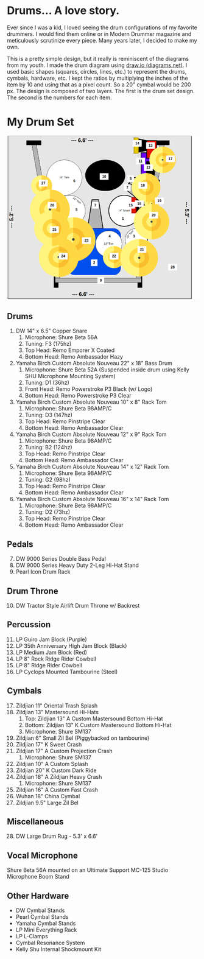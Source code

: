 # Drums... A love story.

Ever since I was a kid, I loved seeing the drum configurations of my favorite drummers. I would find them online or in Modern Drummer magazine and meticulously scrutinize every piece. Many years later, I decided to make my own.

This is a pretty simple design, but it really is reminiscent of the diagrams from my youth. I made the drum diagram using [draw.io (diagrams.net)](https://www.drawio.com/). I used basic shapes (squares, circles, lines, etc.) to represent the drums, cymbals, hardware, etc. I kept the ratios by multiplying the inches of the item by 10 and using that as a pixel count. So a 20" cymbal would be 200 px. The design is composed of two layers. The first is the drum set design. The second is the numbers for each item.

# My Drum Set

![Drum Set With Item Map](Assets/DrumSetWithItemMap.png)

## Drums

1. DW 14" x 6.5" Copper Snare
   1. Microphone: Shure Beta 56A
   2. Tuning: F3 (175hz)
   3. Top Head: Remo Emporer X Coated
   4. Bottom Head: Remo Ambassador Hazy
2. Yamaha Birch Custom Absolute Nouveau 22" x 18" Bass Drum
   1. Microphone: Shure Beta 52A (Suspended inside drum using Kelly SHU Microphone Mounting System)
   2. Tuning: D1 (36hz)
   3. Front Head: Remo Powerstroke P3 Black (w/ Logo)
   4. Bottom Head: Remo Powerstroke P3 Clear 
3. Yamaha Birch Custom Absolute Nouveau 10" x 8" Rack Tom
   1. Microphone: Shure Beta 98AMP/C
   2. Tuning: D3 (147hz)
   3. Top Head: Remo Pinstripe Clear
   4. Bottom Head: Remo Ambassador Clear
4. Yamaha Birch Custom Absolute Nouveau 12" x 9" Rack Tom
   1. Microphone: Shure Beta 98AMP/C
   2. Tuning: B2 (124hz)
   3. Top Head: Remo Pinstripe Clear
   4. Bottom Head: Remo Ambassador Clear
5. Yamaha Birch Custom Absolute Nouveau 14" x 12" Rack Tom
   1. Microphone: Shure Beta 98AMP/C
   2. Tuning: G2 (98hz)
   3. Top Head: Remo Pinstripe Clear
   4. Bottom Head: Remo Ambassador Clear
6. Yamaha Birch Custom Absolute Nouveau 16" x 14" Rack Tom
   1. Microphone: Shure Beta 98AMP/C
   2. Tuning: D2 (73hz)
   3. Top Head: Remo Pinstripe Clear
   4. Bottom Head: Remo Ambassador Clear

## Pedals

7. DW 9000 Series Double Bass Pedal
8. DW 9000 Series Heavy Duty 2-Leg Hi-Hat Stand
9. Pearl Icon Drum Rack

## Drum Throne

10. DW Tractor Style Airlift Drum Throne w/ Backrest

## Percussion

11. LP Guiro Jam Block (Purple)
12. LP 35th Anniversary High Jam Block (Black)
13. LP Medium Jam Block (Red)
14. LP 8" Rock Ridge Rider Cowbell
15. LP 8" Ridge Rider Cowbell
16. LP Cyclops Mounted Tambourine (Steel)

## Cymbals

17. Zildjian 11" Oriental Trash Splash
18. Zildjian 13" Mastersound Hi-Hats
    1. Top: Zildjian 13" A Custom Mastersound Bottom Hi-Hat
    2. Bottom: Zildjian 13" K Custom Mastersound Bottom  Hi-Hat
    3. Microphone: Shure SM137
19. Zildjian 6" Small Zil Bel (Piggybacked on tambourine)
20. Zildjian 17" K Sweet Crash
21. Zildjian 17" A Custom Projection Crash
    1. Microphone: Shure SM137
22. Zildjian 10" A Custom Splash
23. Zildjian 20" K Custom Dark Ride
24. Zildjian 18" A Zildjian Heavy Crash
    1. Microphone: Shure SM137
25. Zildjian 16" A Custom Fast Crash
26. Wuhan 18" China Cymbal
27. Zildjian 9.5" Large Zil Bel

## Miscellaneous
28. DW Large Drum Rug - 5.3' x 6.6'

## Vocal Microphone

Shure Beta 56A mounted on an Ultimate Support MC-125 Studio Microphone Boom Stand

## Other Hardware
   * DW Cymbal Stands
   * Pearl Cymbal Stands
   * Yamaha Cymbal Stands
   * LP Mini Everything Rack
   * LP L-Clamps
   * Cymbal Resonance System
   * Kelly Shu Internal Shockmount Kit